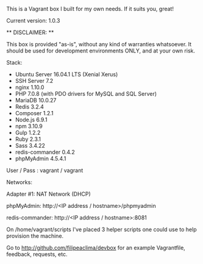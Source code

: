 This is a Vagrant box I built for my own needs. If it suits you, great!

Current version: 1.0.3

** DISCLAIMER: **

This box is provided "as-is", without any kind of warranties whatsoever. It should be used for development environments ONLY, and at your own risk.

Stack:

- Ubuntu Server 16.04.1 LTS (Xenial Xerus)
- SSH Server 7.2
- nginx 1.10.0
- PHP 7.0.8 (with PDO drivers for MySQL and SQL Server)
- MariaDB 10.0.27
- Redis 3.2.4
- Composer 1.2.1
- Node.js 6.9.1
- npm 3.10.9
- Gulp 1.2.2
- Ruby 2.3.1
- Sass 3.4.22
- redis-commander 0.4.2
- phpMyAdmin 4.5.4.1

User / Pass : vagrant / vagrant

Networks:

Adapter #1: NAT Network (DHCP)

phpMyAdmin: http://\<IP address / hostname\>/phpmyadmin

redis-commander: http://\<IP address / hostname\>:8081

On /home/vagrant/scripts I've placed 3 helper scripts one could use to help provision the machine.

Go to http://github.com/filipeaclima/devbox for an example Vagrantfile, feedback, requests, etc.
